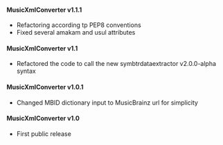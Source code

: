 #### MusicXmlConverter v1.1.1
 - Refactoring according tp PEP8 conventions
 - Fixed several amakam and usul attributes

#### MusicXmlConverter v1.1
 - Refactored the code to call the new symbtrdataextractor v2.0.0-alpha syntax

#### MusicXmlConverter v1.0.1
 - Changed MBID dictionary input to MusicBrainz url for simplicity
 
#### MusicXmlConverter v1.0
 - First public release
